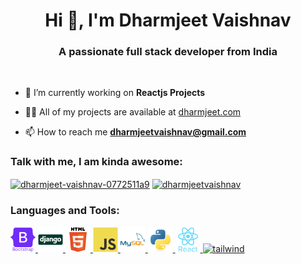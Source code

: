 <h1 align="center">Hi 👋, I'm Dharmjeet Vaishnav</h1>
<h3 align="center">A passionate full stack developer from India</h3>
<br/>

- 🔭 I’m currently working on **Reactjs Projects**

- 👨‍💻 All of my projects are available at [dharmjeet.com](https://dharmjeet.com)

- 📫 How to reach me **dharmjeetvaishnav@gmail.com**

<h3 align="left">Talk with me, I am kinda awesome:</h3>
<p align="left">
<a href="https://linkedin.com/in/dharmjeet-vaishnav-0772511a9" target="blank"><img align="center" src="https://cdn.jsdelivr.net/npm/simple-icons@3.0.1/icons/linkedin.svg" alt="dharmjeet-vaishnav-0772511a9" height="30" width="40" /></a>
<a href="https://instagram.com/dharmjeetvaishnav" target="blank"><img align="center" src="https://cdn.jsdelivr.net/npm/simple-icons@3.0.1/icons/instagram.svg" alt="dharmjeetvaishnav" height="30" width="40" /></a>
</p>

<h3 align="left">Languages and Tools:</h3>
<p align="left"> <a href="https://getbootstrap.com" target="_blank"> <img src="https://raw.githubusercontent.com/devicons/devicon/master/icons/bootstrap/bootstrap-plain-wordmark.svg" alt="bootstrap" width="40" height="40"/> </a> <a href="https://www.djangoproject.com/" target="_blank"> <img src="https://raw.githubusercontent.com/devicons/devicon/master/icons/django/django-original.svg" alt="django" width="40" height="40"/> </a> <a href="https://www.w3.org/html/" target="_blank"> <img src="https://raw.githubusercontent.com/devicons/devicon/master/icons/html5/html5-original-wordmark.svg" alt="html5" width="40" height="40"/> </a> <a href="https://developer.mozilla.org/en-US/docs/Web/JavaScript" target="_blank"> <img src="https://raw.githubusercontent.com/devicons/devicon/master/icons/javascript/javascript-original.svg" alt="javascript" width="40" height="40"/> </a> <a href="https://www.mysql.com/" target="_blank"> <img src="https://raw.githubusercontent.com/devicons/devicon/master/icons/mysql/mysql-original-wordmark.svg" alt="mysql" width="40" height="40"/> </a> <a href="https://www.python.org" target="_blank"> <img src="https://raw.githubusercontent.com/devicons/devicon/master/icons/python/python-original.svg" alt="python" width="40" height="40"/> </a> <a href="https://reactjs.org/" target="_blank"> <img src="https://raw.githubusercontent.com/devicons/devicon/master/icons/react/react-original-wordmark.svg" alt="react" width="40" height="40"/> </a> <a href="https://tailwindcss.com/" target="_blank"> <img src="https://www.vectorlogo.zone/logos/tailwindcss/tailwindcss-icon.svg" alt="tailwind" width="40" height="40"/> </a> </p>






<!--
**dharmjeetvaishnav/dharmjeetvaishnav** is a ✨ _special_ ✨ repository because its `README.md` (this file) appears on your GitHub profile.

Here are some ideas to get you started:

- 🔭 I’m currently working on ...
- 🌱 I’m currently learning ...
- 👯 I’m looking to collaborate on ...
- 🤔 I’m looking for help with ...
- 💬 Ask me about ...
- 📫 How to reach me: ...
- 😄 Pronouns: ...
- ⚡ Fun fact: ...
-->

